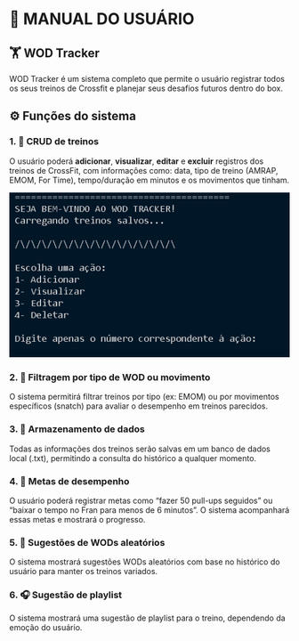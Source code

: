 # 📄 **MANUAL DO USUÁRIO**  

## 🏋️ WOD Tracker

WOD Tracker é um sistema completo que permite o usuário registrar todos os seus treinos de Crossfit e planejar seus desafios futuros dentro do box.

## ⚙️ Funções do sistema

### 1. 📲 CRUD de treinos

O usuário poderá **adicionar**, **visualizar**, **editar** e **excluir** registros dos treinos de CrossFit, com informações como: data, tipo de treino (AMRAP, EMOM, For Time), tempo/duração em minutos e os movimentos que tinham.

![Tela inicial](crud-tela-inicial.png)

### 2. 🔬 Filtragem por tipo de WOD ou movimento

O sistema permitirá filtrar treinos por tipo (ex: EMOM) ou por movimentos específicos (snatch) para avaliar o desempenho em treinos parecidos.

### 3. 📁 Armazenamento de dados

Todas as informações dos treinos serão salvas em um banco de dados local (.txt), permitindo a consulta do histórico a qualquer momento.

### 4. 🎯 Metas de desempenho

O usuário poderá registrar metas como “fazer 50 pull-ups seguidos” ou “baixar o tempo no Fran para menos de 6 minutos”. O sistema acompanhará essas metas e mostrará o progresso.

### 5. 🎲 Sugestões de WODs aleatórios

O sistema mostrará sugestões WODs aleatórios com base no histórico do usuário para manter os treinos variados.

### 6. 🎧 Sugestão de playlist

O sistema mostrará uma sugestão de playlist para o treino, dependendo da emoção do usuário.
